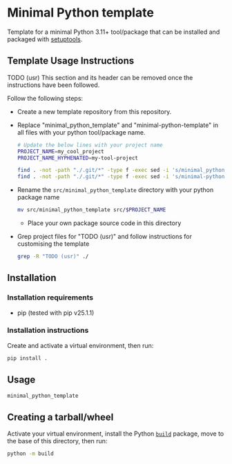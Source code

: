 # Minimal Python template

Template for a minimal Python 3.11+ tool/package that can be installed and
packaged with [setuptools](https://setuptools.pypa.io/en/latest/).

## Template Usage Instructions

TODO (usr) This section and its header can be removed once the instructions have
been followed.

Follow the following steps:

* Create a new template repository from this repository.
* Replace "minimal_python_template" and "minimal-python-template" in all files
with your python tool/package name.

  ```bash
  # Update the below lines with your project name
  PROJECT_NAME=my_cool_project
  PROJECT_NAME_HYPHENATED=my-tool-project

  find . -not -path "./.git/*" -type f -exec sed -i 's/minimal_python_template/$PROJECT_NAME/g' {} +
  find . -not -path "./.git/*" -type f -exec sed -i 's/minimal-python-template/$PROJECT_NAME_HYPHENATED/g' {} +
  ```

* Rename the `src/minimal_python_template` directory with your python package
name

  ```bash
  mv src/minimal_python_template src/$PROJECT_NAME
  ```

  * Place your own package source code in this directory

* Grep project files for "TODO (usr)" and follow instructions for customising
the template

  ```bash
  grep -R "TODO (usr)" ./
  ```

## Installation

### Installation requirements

* pip (tested with pip v25.1.1)

### Installation instructions

Create and activate a virtual environment, then run:

```bash
pip install .
```

## Usage

```bash
minimal_python_template
```

## Creating a tarball/wheel

Activate your virtual environment, install the Python
[`build`](https://build.pypa.io/en/stable/) package, move to the base of this
directory, then run:

```bash
python -m build
```
